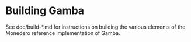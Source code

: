 Building Gamba
================

See doc/build-*.md for instructions on building the various
elements of the Monedero reference implementation of Gamba.
